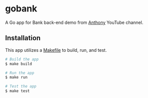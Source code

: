 # gobank

A Go app for Bank back-end demo from [Anthony](https://www.youtube.com/watch?v=gJx6gODwOwM) YouTube channel.

## Installation

This app utilizes a [Makefile](https://makefiletutorial.com/) to build, run, and test.

```bash
# Build the app
$ make build

# Run the app
$ make run

# Test the app
$ make test
```
